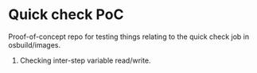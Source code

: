 # Quick check PoC

Proof-of-concept repo for testing things relating to the quick check job in osbuild/images.
1. Checking inter-step variable read/write.
